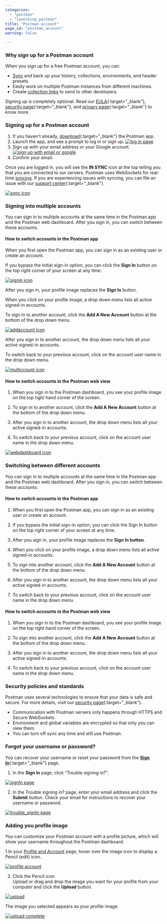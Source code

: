 ```yaml
---
categories:
  - "postman"
  - "launching_postman"
title: "Postman account"
page_id: "postman_account"
warning: false

---
```


### Why sign up for a Postman account

When you sign up for a free Postman account, you can:

   *   [Sync](/docs/postman/launching_postman/syncing) and back up your history, collections, environments, and header presets.
   *   Easily work on multiple Postman instances from different machines.
   *   Create [collection links](/docs/postman/collections/sharing_collections) to send to other developers.

Signing up is completely optional. Read our [EULA](https://www.getpostman.com/licenses/postman_base_app){:target="_blank"}, [security page](https://www.getpostman.com/security){:target="_blank"}, and [privacy page](https://www.getpostman.com/licenses/privacy){:target="_blank"} to know more.


### Signing up for a Postman account

1. If you haven't already, [download](https://www.getpostman.com/apps){:target="_blank"} the Postman app.
2. Launch the app, and see a prompt to log in or sign up.
    [![log in page](https://s3.amazonaws.com/postman-static-getpostman-com/postman-docs/59135838.png)](https://s3.amazonaws.com/postman-static-getpostman-com/postman-docs/59135838.png)  
3. Sign up with your email address or your Google account.
    [![sign up with email or google](https://s3.amazonaws.com/postman-static-getpostman-com/postman-docs/signUp.png)](https://s3.amazonaws.com/postman-static-getpostman-com/postman-docs/signUp.png)  
4. Confirm your email.

Once you are logged in, you will see the **IN SYNC** icon at the top telling you that you are connected to our servers. Postman uses WebSockets for real-time [syncing](/docs/postman/launching_postman/syncing). If you are experiencing issues with syncing, you can file an issue with our [support center](https://support.getpostman.com/hc/en-us){:target="_blank"}.

[![sync icon](https://s3.amazonaws.com/postman-static-getpostman-com/postman-docs/insync_postmanAcct.png)](https://s3.amazonaws.com/postman-static-getpostman-com/postman-docs/insync_postmanAcct.png)


### Signing into multiple accounts

You can sign in to multiple accounts at the same time in the Postman app and the Postman web dashboard. After you sign in, you can switch between these accounts. 

#### How to switch accounts in the Postman app 

When you first open the Postman app, you can sign in as an existing user or create an account. 

If you bypass the initial sign-in option, you can click the **Sign In** button on the top right corner of your screen at any time.

[![signin icon](https://s3.amazonaws.com/postman-static-getpostman-com/postman-docs/switchAccts_signIn_white.png)](https://s3.amazonaws.com/postman-static-getpostman-com/postman-docs/switchAccts_signIn_white.png)

After you sign in, your profile image replaces the **Sign In** button. 

When you click on your profile image, a drop down menu lists all active signed-in accounts. 

To sign in to another account, click the **Add A New Account** button at the bottom of the drop down menu.

[![addaccount icon](https://s3.amazonaws.com/postman-static-getpostman-com/postman-docs/switch_addAccount_white.png)](https://s3.amazonaws.com/postman-static-getpostman-com/postman-docs/switch_addAccount_white.png)

After you sign in to another account, the drop down menu lists all your active signed-in accounts.

To switch back to your previous account, click on the account user name in the drop down menu.

[![multiccount icon](https://s3.amazonaws.com/postman-static-getpostman-com/postman-docs/switch_multiAccounts_white.png)](https://s3.amazonaws.com/postman-static-getpostman-com/postman-docs/switch_multiAccounts_white.png)

#### How to switch accounts in the Postman web view

1. When you sign in to the Postman dashboard, you see your profile image on the top right hand corner of the screen.  

2. To sign in to another account, click the **Add A New Account** button at the bottom of the drop down menu.

3. After you sign in to another account, the drop down menu lists all your active signed-in accounts.

4. To switch back to your previous account, click on the account user name in the drop down menu.

[![webdashboard icon](https://s3.amazonaws.com/postman-static-getpostman-com/postman-docs/switchProfiles_webDashboard.png)](https://s3.amazonaws.com/postman-static-getpostman-com/postman-docs/switchProfiles_webDashboard.png)


### Switching between different accounts
You can sign in to multiple accounts at the same time in the Postman app and the Postman web dashboard. After you sign in, you can switch between these accounts.

#### How to switch accounts in the Postman app 
1. When you first open the Postman app, you can sign in as an existing user or create an account. 

2. If you bypass the initial sign-in option, you can click the Sign In button on the top right corner of your screen at any time.

3. After you sign in, your profile image replaces the **Sign In button**. 

4. When you click on your profile image, a drop down menu lists all active signed-in accounts. 

5. To sign into another account, click the **Add A New Account** button at the bottom of the drop down menu.

6. After you sign in to another account, the drop down menu lists all your active signed-in accounts.

7. To switch back to your previous account, click on the account user name in the drop down menu.

#### How to switch accounts in the Postman web view

1. When you sign in to the Postman dashboard, you see your profile image on the top right hand corner of the screen.  

2. To sign into another account, click the **Add A New Account** button at the bottom of the drop down menu.

3. After you sign in to another account, the drop down menu lists all your active signed-in accounts.

4. To switch back to your previous account, click on the account user name in the drop down menu.


### Security policies and standards

Postman uses several technologies to ensure that your data is safe and secure. For more details, visit our [security page](https://www.getpostman.com/security){:target="_blank"}.

   *   Communication with Postman servers only happens through HTTPS and Secure WebSockets.
   *   Environment and global variables are encrypted so that only you can view them.
   *   You can turn off sync any time and still use Postman.

### Forgot your username or password?

You can recover your username or reset your password from the [**Sign In**](https://identity.getpostman.com/login){:target="_blank"} page. 

1. In the **Sign In** page, click “Trouble signing in?”.

[![signIn page](https://s3.amazonaws.com/postman-static-getpostman-com/postman-docs/SignInPage1.png)](https://s3.amazonaws.com/postman-static-getpostman-com/postman-docs/SignInPage1.png)

<ol start="2">
  <li>In the Trouble signing in? page, enter your email address and click the <b>Submit</b> button.
   Check your email for instructions to recover your username or password.</li>
  </ol>

[![trouble_signIn page](https://s3.amazonaws.com/postman-static-getpostman-com/postman-docs/signIn_trouble.png)](https://s3.amazonaws.com/postman-static-getpostman-com/postman-docs/signIn_trouble.png)

### Adding you profile image

You can customize your Postman account with a profile picture, which will show your username throughout the Postman dashboard.

1.In your [Profile and Account]({{site.pm.gs}}/settings/me) page, hover over the image icon to display a Pencil (edit) icon.

[![profile account](https://s3.amazonaws.com/postman-static-getpostman-com/postman-docs/profile-account-page2.png)](https://s3.amazonaws.com/postman-static-getpostman-com/postman-docs/profile-account-page2.png)

<ol start="2">
  <li>Click the Pencil icon.</li>
  <l1> Upload or drag and drop the image you want for your profile from your computer and click the <b>Upload</b> button.</li>
  </ol>

[![upload](https://s3.amazonaws.com/postman-static-getpostman-com/postman-docs/upload-image1.png)](https://s3.amazonaws.com/postman-static-getpostman-com/postman-docs/upload-image1.png)

The image you selected appears as your profile image.

[![upload complete](https://s3.amazonaws.com/postman-static-getpostman-com/postman-docs/profile-pic-complete1.png)](https://s3.amazonaws.com/postman-static-getpostman-com/postman-docs/profile-pic-complete1.png)




